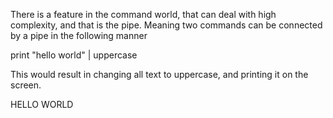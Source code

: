 There is a feature in the command world, that can deal with high
complexity, and that is the pipe. Meaning two commands can be connected by
a pipe in the following manner

print "hello world" | uppercase

This would result in changing all text to uppercase, and printing it on the
screen.

HELLO WORLD